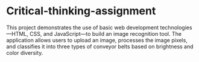 # Critical-thinking-assignment
This project demonstrates the use of basic web development technologies—HTML, CSS, and JavaScript—to build an image recognition tool. The application allows users to upload an image, processes the image pixels, and classifies it into three types of conveyor belts based on brightness and color diversity.
